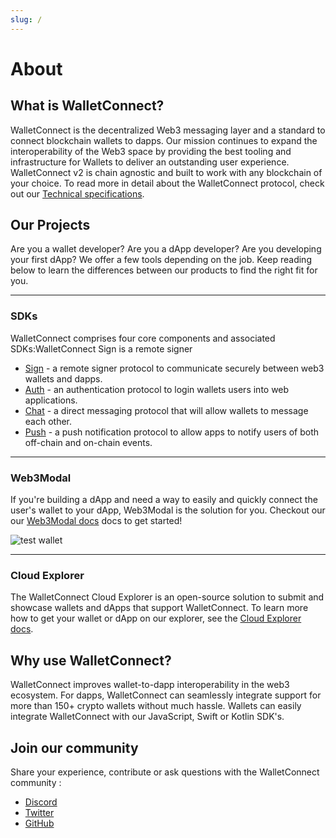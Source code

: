 ```yaml
---
slug: /
---
```


# About

## What is WalletConnect?
WalletConnect is the decentralized Web3 messaging layer and a standard to connect blockchain wallets to dapps. Our mission continues to expand the interoperability of the Web3 space by providing the best tooling and infrastructure for Wallets to deliver an outstanding user experience. WalletConnect v2 is chain agnostic and built to work with any blockchain of your choice. To read more in detail about the WalletConnect protocol, check out our [Technical specifications](https://github.com/walletconnect/walletconnect-specs).

## Our Projects
Are you a wallet developer? Are you a dApp developer? Are you developing your first dApp? We offer a few tools depending on the job. Keep reading below to learn the differences between our products to find the right fit for you.

___

### SDKs
WalletConnect comprises four core components and associated SDKs:WalletConnect Sign is a remote signer

- [Sign](introduction/sign.md) - a remote signer protocol to communicate securely between web3 wallets and dapps.
- [Auth](introduction/auth.md) - an authentication protocol to login wallets users into web applications. 
- [Chat](introduction/chat.md) - a direct messaging protocol that will allow wallets to message each other.
- [Push](introduction/push.md) - a push notification protocol to allow apps to notify users of both off-chain and on-chain events.

___

### Web3Modal
If you're building a dApp and need a way to easily and quickly connect the user's wallet to your dApp, Web3Modal is the solution for you. Checkout our our [Web3Modal docs](introduction/web3modal.md) docs to get started!

![test wallet](/assets/web3modal.gif)

___

### Cloud Explorer
The WalletConnect Cloud Explorer is an open-source solution to submit and showcase wallets and dApps that support WalletConnect. To learn more how to get your wallet or dApp on our explorer, see the [Cloud Explorer docs](introduction/cloud-explorer.md).

## Why use WalletConnect?

WalletConnect improves wallet-to-dapp interoperability in the web3 ecosystem. For dapps, WalletConnect can seamlessly integrate support for more than 150+ crypto wallets without much hassle. Wallets can easily integrate WalletConnect with our JavaScript, Swift or Kotlin SDK's.

## Join our community

Share your experience, contribute or ask questions with the WalletConnect community :

- [Discord](https://discord.walletconnect.org)
- [Twitter](https://twitter.com/walletconnect)
- [GitHub](https://github.com/walletconnect)
